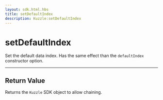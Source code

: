 ```yaml
---
layout: sdk.html.hbs
title: setDefaultIndex
description: Kuzzle:setDefaultIndex
---
```

  

# setDefaultIndex
Set the default data index. Has the same effect than the `defaultIndex` constructor option.

---

## Return Value

Returns the `Kuzzle` SDK object to allow chaining.
